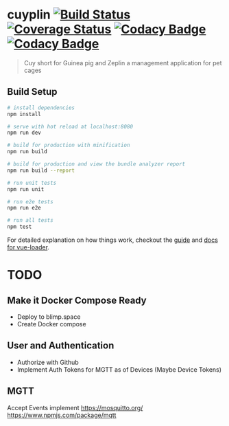 # cuyplin [![Build Status](https://travis-ci.org/cuyplin/web.svg?branch=master)](https://travis-ci.org/cuyplin/web) [![Coverage Status](https://coveralls.io/repos/github/cuyplin/web/badge.svg?branch=master)](https://coveralls.io/github/cuyplin/web?branch=master) [![Codacy Badge](https://api.codacy.com/project/badge/Grade/86e4f3d3546d4d738c37615b094d6ad8)](https://www.codacy.com/app/DeltaLikeM/web?utm_source=github.com&amp;utm_medium=referral&amp;utm_content=cuyplin/web&amp;utm_campaign=Badge_Grade) [![Codacy Badge](https://api.codacy.com/project/badge/Coverage/86e4f3d3546d4d738c37615b094d6ad8)](https://www.codacy.com/app/DeltaLikeM/web?utm_source=github.com&utm_medium=referral&utm_content=blimps/web&utm_campaign=Badge_Coverage)

> Cuy short for Guinea pig and Zeplin a management application for pet cages

## Build Setup

``` bash
# install dependencies
npm install

# serve with hot reload at localhost:8080
npm run dev

# build for production with minification
npm run build

# build for production and view the bundle analyzer report
npm run build --report

# run unit tests
npm run unit

# run e2e tests
npm run e2e

# run all tests
npm test
```

For detailed explanation on how things work, checkout the [guide](http://vuejs-templates.github.io/webpack/) and [docs for vue-loader](http://vuejs.github.io/vue-loader).

# TODO

## Make it Docker Compose Ready

- Deploy to blimp.space
- Create Docker compose 

## User and Authentication
- Authorize with Github
- Implement Auth Tokens for MGTT as of Devices (Maybe Device Tokens)

## MGTT
Accept Events
implement https://mosquitto.org/
https://www.npmjs.com/package/mqtt
